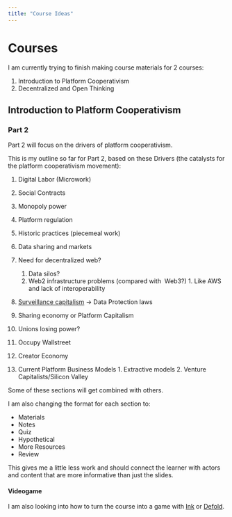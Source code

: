 ```yaml
---
title: "Course Ideas"
---
```


# Courses

I am currently trying to finish making course materials for 2 courses:

1. Introduction to Platform Cooperativism
2. Decentralized and Open Thinking


## Introduction to Platform Cooperativism
### Part 2
Part 2 will focus on the drivers of platform cooperativism.

This is my outline so far for Part 2, based on these Drivers (the catalysts for the platform cooperativism movement):
    

1.  Digital Labor (Microwork)
    
2.  Social Contracts
    
3.  Monopoly power
    
4.  Platform regulation
    
5.  Historic practices (piecemeal work)
    
6.  Data sharing and markets
    
7.  Need for decentralized web? 
	1.  Data silos?
	2.   Web2 infrastructure problems (compared with  Web3?) 
		1.  Like AWS and lack of interoperability
    
8.  [Surveillance capitalism](https://thereboot.com/how-surveillance-advertising-seized-our-data-and-hijacked-the-web/) -> Data Protection laws
    
9.  Sharing economy or Platform Capitalism
    
10.  Unions losing power?
    
11.  Occupy Wallstreet
    
12.  Creator Economy
    
13.  Current Platform Business Models
	1.  Extractive models
	2.  Venture Capitalists/Silicon Valley
    

Some of these sections will get combined with others.



I am also changing the format for each section to:



-   Materials
-   Notes
-   Quiz
-   Hypothetical
-   More Resources
-   Review
    


This gives me a little less work and should connect the learner with actors and content that are more informative than just the slides.

#### Videogame

I am also looking into how to turn the course into a game with [Ink](https://www.inklestudios.com/ink/) or [Defold](https://defold.com/).